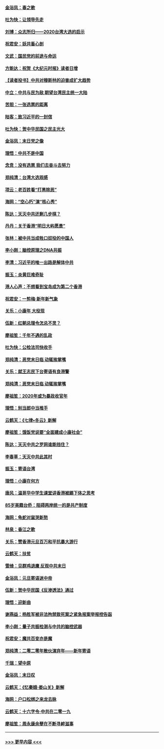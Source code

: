 #### [金浴凤：春之歌](../pages/nsc993/n11797687.md?t=01161733) 
#### [吐为快：让领导先走](../pages/nsc993/n11797512.md?t=01161733) 
#### [刘博：众志所归——2020台湾大选的启示](../pages/nsc993/n11796878.md?t=01161733) 
#### [祝君安：妖共畜心剖](../pages/nsc993/n11794273.md?t=01161733) 
#### [文武：国民党的前途与命运](../pages/nsc993/n11794198.md?t=01161733) 
#### [方能达：祝贺《大纪元时报》读者日增](../pages/nsc993/n11793807.md?t=01161733) 
#### [【读者投书】中共对穆斯林的迫害成扩大趋势](../pages/nsc993/n11791371.md?t=01161733) 
#### [中立：中共与民为敌 期望台湾民主统一大陆](../pages/nsc993/n11790392.md?t=01161733) 
#### [苦胆：一张选票的距离](../pages/nsc993/n11788914.md?t=01161733) 
#### [陆客：致习近平的一封信](../pages/nsc993/n11788867.md?t=01161733) 
#### [吐为快：贺中华民国之民主光大](../pages/nsc993/n11788618.md?t=01161733) 
#### [金浴凤：末日党之像](../pages/nsc993/n11787475.md?t=01161733) 
#### [理悟：中共不是中国](../pages/nsc993/n11787463.md?t=01161733) 
#### [念贲：没有选票  我们去奋斗去努力](../pages/nsc993/n11787398.md?t=01161733) 
#### [郑纯清：台湾大选观感](../pages/nsc993/n11786210.md?t=01161733) 
#### [项云：老百姓看“打黑除恶”](../pages/nsc993/n11785398.md?t=01161733) 
#### [海网：“空心朽”演“核心秀”](../pages/nsc993/n11783874.md?t=01161733) 
#### [陈达：天灭中共还剩几步棋？](../pages/nsc993/n11783719.md?t=01161733) 
#### [丹丹：关于香港“明日大屿愿景”](../pages/nsc993/n11783273.md?t=01161733) 
#### [张林：被中共当成牲口奴役的中国人](../pages/nsc993/n11782397.md?t=01161733) 
#### [李小刚：脑控原理之DNA共振](../pages/nsc993/n11780962.md?t=01161733) 
#### [李清：习近平的唯一出路是解体中共](../pages/nsc993/n11780866.md?t=01161733) 
#### [振玉：炎黄巨难奇耻](../pages/nsc993/n11779632.md?t=01161733) 
#### [港人心声：不想看到宝岛成为第二个香港](../pages/nsc993/n11778817.md?t=01161733) 
#### [祝君安：一剪梅‧新年新气象](../pages/nsc993/n11776340.md?t=01161733) 
#### [关乐：小康年 大役现](../pages/nsc993/n11774213.md?t=01161733) 
#### [伍新：红朝总理令怎总不灵？](../pages/nsc993/n11770813.md?t=01161733) 
#### [廖祖笙：千年不遇的乱政](../pages/nsc993/n11770373.md?t=01161733) 
#### [吐为快：公检法司快收手](../pages/nsc993/n11770359.md?t=01161733) 
#### [郑纯清：恶党末日临 动辄挨掌嘴](../pages/nsc993/n11769912.md?t=01161733) 
#### [关乐：就王志民下台寄语有良港警](../pages/nsc993/n11769903.md?t=01161733) 
#### [郑纯清：恶党末日临 动辄挨掌嘴](../pages/nsc993/n11769356.md?t=01161733) 
#### [廖祖笙：2020年或为暴政收官年](../pages/nsc993/n11768216.md?t=01161733) 
#### [理悟：别当郎中当推手](../pages/nsc993/n11768243.md?t=01161733) 
#### [云鹤天：《七律▪冬云》新解](../pages/nsc993/n11768204.md?t=01161733) 
#### [廖祖笙：饿饭党说要“全面建成小康社会”](../pages/nsc993/n11767482.md?t=01161733) 
#### [陈达：天灭中共之罗网谁能挡住？](../pages/nsc993/n11767465.md?t=01161733) 
#### [李春草：天灭中共此其时](../pages/nsc993/n11767452.md?t=01161733) 
#### [振玉：寄语台湾](../pages/nsc993/n11767432.md?t=01161733) 
#### [理悟：小康在何方](../pages/nsc993/n11767394.md?t=01161733) 
#### [唐风：温哥华中学生课堂讲香港被踢下体之思考](../pages/nsc993/n11766848.md?t=01161733) 
#### [85岁美籍台侨：阻碍两岸统一的是共产制度](../pages/nsc993/n11765043.md?t=01161733) 
#### [海网：龟蛇对鼠哭新愁](../pages/nsc993/n11764895.md?t=01161733) 
#### [林泉：香江之歌](../pages/nsc993/n11764415.md?t=01161733) 
#### [关乐：赞香港元旦百万和平抗暴大游行](../pages/nsc993/n11764382.md?t=01161733) 
#### [云鹤天：扶贫](../pages/nsc993/n11764245.md?t=01161733) 
#### [雪绮：见群鸡退鹰  反观中共末日](../pages/nsc993/n11762112.md?t=01161733) 
#### [金浴凤：元旦寄语迷中帝](../pages/nsc993/n11761788.md?t=01161733) 
#### [伍新：贺中华民国《反渗透法》通过](../pages/nsc993/n11761994.md?t=01161733) 
#### [理悟：迎新曲](../pages/nsc993/n11761152.md?t=01161733) 
#### [谢燕益：杨胜军被非法拘禁致死案之紧急报案举报控告函](../pages/nsc993/n11756134.md?t=01161733) 
#### [李小刚：量子共振检测与中共的脑控武器](../pages/nsc993/n11754518.md?t=01161733) 
#### [祝君安：魔共百变亦是魔](../pages/nsc993/n11754469.md?t=01161733) 
#### [郑纯清：二零二零年散伙演弃年——新年寄语](../pages/nsc993/n11754195.md?t=01161733) 
#### [千瑞：望中原](../pages/nsc993/n11754159.md?t=01161733) 
#### [金浴凤：末日叹](../pages/nsc993/n11752359.md?t=01161733) 
#### [云鹤天：《忆秦娥‧娄山关》新解](../pages/nsc993/n11752348.md?t=01161733) 
#### [海网：户口松绑之来龙去脉](../pages/nsc993/n11752328.md?t=01161733) 
#### [云鹤天：十六字令‧中共在二零一九](../pages/nsc993/n11752305.md?t=01161733) 
#### [廖祖笙：周永康余孽在不断寻衅滋事](../pages/nsc993/n11751013.md?t=01161733) 

----
#### [ >>> 更早内容 <<< ](../indexes/nsc993-earlier.md)
